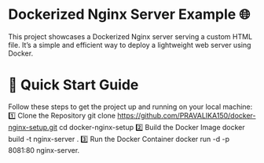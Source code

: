 # Dockerized Nginx Server Example 🌐
This project showcases a Dockerized Nginx server serving a custom HTML file. It’s a simple and efficient way to deploy a lightweight web server using Docker.
# 🚀 Quick Start Guide
Follow these steps to get the project up and running on your local machine:
1️⃣ Clone the Repository
git clone https://github.com/PRAVALIKA150/docker-nginx-setup.git
cd docker-nginx-setup
2️⃣ Build the Docker Image
docker build -t nginx-server .
3️⃣ Run the Docker Container
docker run -d -p 8081:80 nginx-server.
